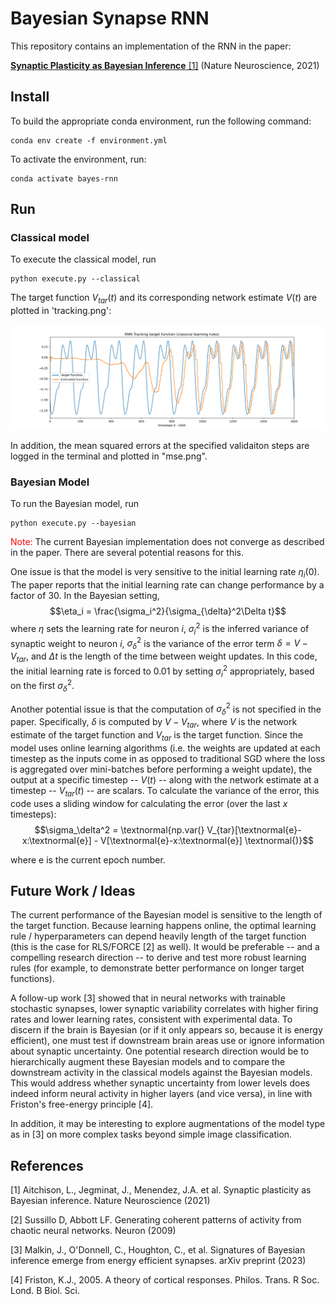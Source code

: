 # Bayesian Synapse RNN
This repository contains an implementation of the RNN in the paper:

[**Synaptic Plasticity as Bayesian Inference** [1]](https://www.nature.com/articles/s41593-021-00809-5)  (Nature Neuroscience, 2021)


## Install 
To build the appropriate conda environment, run the following command:
```
conda env create -f environment.yml
```
To activate the environment, run:
```
conda activate bayes-rnn
```

## Run

### Classical model
To execute the classical model, run
```
python execute.py --classical
```
The target function $V_{tar}(t)$ and its corresponding network estimate $V(t)$ are plotted in 'tracking.png':

![tracking.png](tracking.png)

In addition, the mean squared errors at the specified validaiton steps are logged in the terminal and plotted in "mse.png".


### Bayesian Model

To run the Bayesian model, run
```
python execute.py --bayesian
```

<span style="color:red">Note:</span> The current Bayesian implementation does not converge as described in the paper. There are several potential reasons for this.

One issue is that the model is very sensitive to the initial learning rate $\eta_i(0)$. The paper reports that the initial learning rate can change performance by a factor of 30. In the Bayesian setting, $$\eta_i = \frac{\sigma_i^2}{\sigma_{\delta}^2\Delta t}$$ where $\eta$ sets the learning rate for neuron $i$, $\sigma_i^2$ is the inferred variance of synaptic weight to neuron $i$, $\sigma_\delta^2$ is the variance of the error term $\delta = V - V_{tar}$, and $\Delta t$ is the length of the time between weight updates. In this code, the initial learning rate is forced to 0.01 by setting $\sigma_i^2$ appropriately, based on the first $\sigma_\delta^2$.

Another potential issue is that the computation of $\sigma_\delta^2$ is not specified in the paper. Specifically, $\delta$ is computed by $V - V_{tar}$, where $V$ is the network estimate of the target function and $V_{tar}$ is the target function. Since the model uses online learning algorithms (i.e. the weights are updated at each timestep as the inputs come in as opposed to traditional SGD where the loss is aggregated over mini-batches before performing a weight update), the output at a specific timestep -- $V(t)$ -- along with the network estimate at a timestep -- $V_{tar}(t)$ -- are scalars. To calculate the variance of the error, this code uses a sliding window for calculating the error (over the last $x$ timesteps): 
$$\sigma_\delta^2 = \textnormal{np.var(} V_{tar}[\textnormal{e}-x:\textnormal{e}] - V[\textnormal{e}-x:\textnormal{e}]  \textnormal{)}$$

where e is the current epoch number.

## Future Work / Ideas

The current performance of the Bayesian model is sensitive to the length of the target function. Because learning happens online, the optimal learning rule / hyperparameters can depend heavily length of the target function (this is the case for RLS/FORCE [2] as well). It would be preferable -- and a compelling research direction -- to derive and test more robust learning rules (for example, to demonstrate better performance on longer target functions).

A follow-up work [3] showed that in neural networks with trainable stochastic synapses, lower synaptic variability correlates with higher firing rates and lower learning rates, consistent with experimental data. To discern if the brain is Bayesian (or if it only appears so, because it is energy efficient), one must test if downstream brain areas use or ignore information about synaptic uncertainty. One potential research direction would be to hierarchically augment these Bayesian models and to compare the downstream activity in the classical models against the Bayesian models. This would address whether synaptic uncertainty from lower levels does indeed inform neural activity in higher layers (and vice versa), in line with Friston's free-energy principle [4].

In addition, it may be interesting to explore augmentations of the model type as in [3] on more complex tasks beyond simple image classification.
 
## References

[1] Aitchison, L., Jegminat, J., Menendez, J.A. et al. Synaptic plasticity as Bayesian inference. Nature Neuroscience (2021)

[2] Sussillo D, Abbott LF. Generating coherent patterns of activity from chaotic neural networks. Neuron (2009)

[3] Malkin, J., O'Donnell, C., Houghton, C., et al. Signatures of Bayesian inference emerge from energy efficient synapses. arXiv preprint (2023)

[4] Friston, K.J., 2005. A theory of cortical responses. Philos. Trans. R Soc. Lond. B Biol. Sci. 